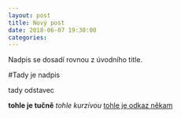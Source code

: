 ```yaml
---
layout: post
title: Nový post
date: 2018-06-07 19:30:00
categories: 
---
```


Nadpis se dosadí rovnou z úvodního title.

#Tady je nadpis

tady odstavec

**tohle je tučně**
_tohle kurzívou_
[tohle je odkaz někam](https://google.com)
